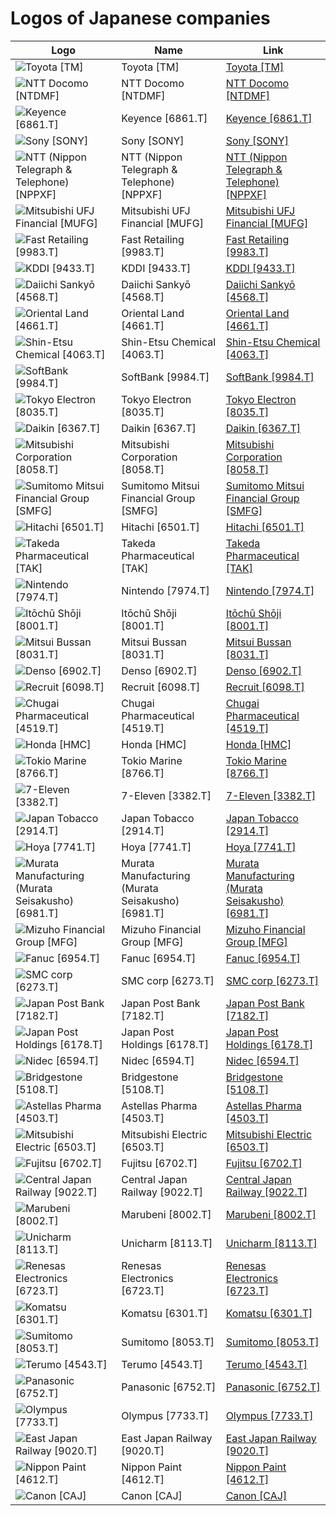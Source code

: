 # Logos of Japanese companies

| Logo | Name  | Link |
| ---- | ----  | ---- |
| ![Toyota [TM]](/img/128/TM-c26d16c5.png) | Toyota [TM] | [Toyota [TM]](toyota/logo/)
| ![NTT Docomo [NTDMF]](/img/128/NTDMF-478f73f6.png) | NTT Docomo [NTDMF] | [NTT Docomo [NTDMF]](ntt-docomo/logo/)
| ![Keyence [6861.T]](/img/128/6861.T-ade76322.png) | Keyence [6861.T] | [Keyence [6861.T]](keyence/logo/)
| ![Sony [SONY]](/img/128/SONY-e7dd3e9f.png) | Sony [SONY] | [Sony [SONY]](sony/logo/)
| ![NTT (Nippon Telegraph & Telephone) [NPPXF]](/img/128/NPPXF-30ab9998.png) | NTT (Nippon Telegraph & Telephone) [NPPXF] | [NTT (Nippon Telegraph & Telephone) [NPPXF]](nippon-telegraph-and-telephone/logo/)
| ![Mitsubishi UFJ Financial [MUFG]](/img/128/MUFG-7ad2162e.png) | Mitsubishi UFJ Financial [MUFG] | [Mitsubishi UFJ Financial [MUFG]](mitsubishi-ufj-financial/logo/)
| ![Fast Retailing [9983.T]](/img/128/9983.T-ac2199c9.png) | Fast Retailing [9983.T] | [Fast Retailing [9983.T]](fast-retailing/logo/)
| ![KDDI [9433.T]](/img/128/9433.T-89a872cf.png) | KDDI [9433.T] | [KDDI [9433.T]](kddi/logo/)
| ![Daiichi Sankyō [4568.T]](/img/128/4568.T-c844f302.png) | Daiichi Sankyō [4568.T] | [Daiichi Sankyō [4568.T]](daiichi-sankyo/logo/)
| ![Oriental Land [4661.T]](/img/128/4661.T-2c3b24d2.png) | Oriental Land [4661.T] | [Oriental Land [4661.T]](oriental-land/logo/)
| ![Shin-Etsu Chemical [4063.T]](/img/128/4063.T-625cdc8f.png) | Shin-Etsu Chemical [4063.T] | [Shin-Etsu Chemical [4063.T]](shin-etsu-chemical/logo/)
| ![SoftBank [9984.T]](/img/128/9984.T-6dbecf6d.png) | SoftBank [9984.T] | [SoftBank [9984.T]](softbank/logo/)
| ![Tokyo Electron [8035.T]](/img/128/8035.T-e7b6e844.png) | Tokyo Electron [8035.T] | [Tokyo Electron [8035.T]](tokyo-electron/logo/)
| ![Daikin [6367.T]](/img/128/6367.T-ccc96e4a.png) | Daikin [6367.T] | [Daikin [6367.T]](daikin/logo/)
| ![Mitsubishi Corporation [8058.T]](/img/128/8058.T-4e1e6470.png) | Mitsubishi Corporation [8058.T] | [Mitsubishi Corporation [8058.T]](mitsubishi-corporation/logo/)
| ![Sumitomo Mitsui Financial Group [SMFG]](/img/128/SMFG-ce89cce9.png) | Sumitomo Mitsui Financial Group [SMFG] | [Sumitomo Mitsui Financial Group [SMFG]](sumitomo-mitsui-financial-group/logo/)
| ![Hitachi [6501.T]](/img/128/6501.T-880361ca.png) | Hitachi [6501.T] | [Hitachi [6501.T]](hitachi/logo/)
| ![Takeda Pharmaceutical [TAK]](/img/128/TAK-373442e9.png) | Takeda Pharmaceutical [TAK] | [Takeda Pharmaceutical [TAK]](takeda-pharmaceutical/logo/)
| ![Nintendo [7974.T]](/img/128/7974.T-b8f8cfe1.png) | Nintendo [7974.T] | [Nintendo [7974.T]](nintendo/logo/)
| ![Itōchū Shōji [8001.T]](/img/128/8001.T-aa41762f.png) | Itōchū Shōji [8001.T] | [Itōchū Shōji [8001.T]](itochu-shoji/logo/)
| ![Mitsui Bussan [8031.T]](/img/128/8031.T-78fbfa5c.png) | Mitsui Bussan [8031.T] | [Mitsui Bussan [8031.T]](mitsui-bussan/logo/)
| ![Denso [6902.T]](/img/128/6902.T-3c647a8e.png) | Denso [6902.T] | [Denso [6902.T]](denso/logo/)
| ![Recruit [6098.T]](/img/128/6098.T-d4248a5a.png) | Recruit [6098.T] | [Recruit [6098.T]](recruit/logo/)
| ![Chugai Pharmaceutical [4519.T]](/img/128/4519.T-d3eda403.png) | Chugai Pharmaceutical [4519.T] | [Chugai Pharmaceutical [4519.T]](chugai-pharmaceutical/logo/)
| ![Honda [HMC]](/img/128/HMC-66b7bd91.png) | Honda [HMC] | [Honda [HMC]](honda/logo/)
| ![Tokio Marine [8766.T]](/img/128/8766.T-8fb574dc.png) | Tokio Marine [8766.T] | [Tokio Marine [8766.T]](tokio-marine/logo/)
| ![7-Eleven [3382.T]](/img/128/3382.T-0eac41f0.png) | 7-Eleven [3382.T] | [7-Eleven [3382.T]](7-eleven/logo/)
| ![Japan Tobacco [2914.T]](/img/128/2914.T-02d081bc.png) | Japan Tobacco [2914.T] | [Japan Tobacco [2914.T]](japan-tobacco/logo/)
| ![Hoya [7741.T]](/img/128/7741.T-865efc49.png) | Hoya [7741.T] | [Hoya [7741.T]](hoya/logo/)
| ![Murata Manufacturing (Murata Seisakusho) [6981.T]](/img/128/6981.T-298965d6.png) | Murata Manufacturing (Murata Seisakusho) [6981.T] | [Murata Manufacturing (Murata Seisakusho) [6981.T]](murata-seisakusho/logo/)
| ![Mizuho Financial Group [MFG]](/img/128/MFG-122b67fd.png) | Mizuho Financial Group [MFG] | [Mizuho Financial Group [MFG]](mizuho-financial-group/logo/)
| ![Fanuc [6954.T]](/img/128/6954.T-9d8286b9.png) | Fanuc [6954.T] | [Fanuc [6954.T]](fanuc/logo/)
| ![SMC corp [6273.T]](/img/128/6273.T-52efa9ec.png) | SMC corp [6273.T] | [SMC corp [6273.T]](smc/logo/)
| ![Japan Post Bank [7182.T]](/img/128/7182.T-8b58423a.png) | Japan Post Bank [7182.T] | [Japan Post Bank [7182.T]](japan-post-bank/logo/)
| ![Japan Post Holdings [6178.T]](/img/128/6178.T-f3041aa5.png) | Japan Post Holdings [6178.T] | [Japan Post Holdings [6178.T]](japan-post/logo/)
| ![Nidec [6594.T]](/img/128/6594.T-4f4fd738.png) | Nidec [6594.T] | [Nidec [6594.T]](nidec/logo/)
| ![Bridgestone [5108.T]](/img/128/5108.T-13fd2f59.png) | Bridgestone [5108.T] | [Bridgestone [5108.T]](bridgestone/logo/)
| ![Astellas Pharma [4503.T]](/img/128/4503.T-0eb14495.png) | Astellas Pharma [4503.T] | [Astellas Pharma [4503.T]](astellas-pharma/logo/)
| ![Mitsubishi Electric [6503.T]](/img/128/6503.T-143955fa.png) | Mitsubishi Electric [6503.T] | [Mitsubishi Electric [6503.T]](mitsubishi-electric/logo/)
| ![Fujitsu [6702.T]](/img/128/6702.T-e9fbf36d.png) | Fujitsu [6702.T] | [Fujitsu [6702.T]](fujitsu/logo/)
| ![Central Japan Railway [9022.T]](/img/128/9022.T-1f873827.png) | Central Japan Railway [9022.T] | [Central Japan Railway [9022.T]](central-japan-railway/logo/)
| ![Marubeni [8002.T]](/img/128/8002.T-1fa9f95b.png) | Marubeni [8002.T] | [Marubeni [8002.T]](marubeni/logo/)
| ![Unicharm [8113.T]](/img/128/8113.T-9b57185d.png) | Unicharm [8113.T] | [Unicharm [8113.T]](unicharm/logo/)
| ![Renesas Electronics [6723.T]](/img/128/6723.T-50556ab2.png) | Renesas Electronics [6723.T] | [Renesas Electronics [6723.T]](renesas-electronics/logo/)
| ![Komatsu [6301.T]](/img/128/6301.T-52ace191.png) | Komatsu [6301.T] | [Komatsu [6301.T]](komatsu/logo/)
| ![Sumitomo [8053.T]](/img/128/8053.T-b2e4d08c.png) | Sumitomo [8053.T] | [Sumitomo [8053.T]](sumitomo/logo/)
| ![Terumo [4543.T]](/img/128/4543.T-b96ea723.png) | Terumo [4543.T] | [Terumo [4543.T]](terumo/logo/)
| ![Panasonic [6752.T]](/img/128/6752.T-af690944.png) | Panasonic [6752.T] | [Panasonic [6752.T]](panasonic/logo/)
| ![Olympus [7733.T]](/img/128/7733.T-765171d2.png) | Olympus [7733.T] | [Olympus [7733.T]](olympus/logo/)
| ![East Japan Railway [9020.T]](/img/128/9020.T-8d12224c.png) | East Japan Railway [9020.T] | [East Japan Railway [9020.T]](east-japan-railway/logo/)
| ![Nippon Paint [4612.T]](/img/128/4612.T-6b911f16.png) | Nippon Paint [4612.T] | [Nippon Paint [4612.T]](nippon-paint/logo/)
| ![Canon [CAJ]](/img/128/CAJ-3069ddb2.png) | Canon [CAJ] | [Canon [CAJ]](canon/logo/)
